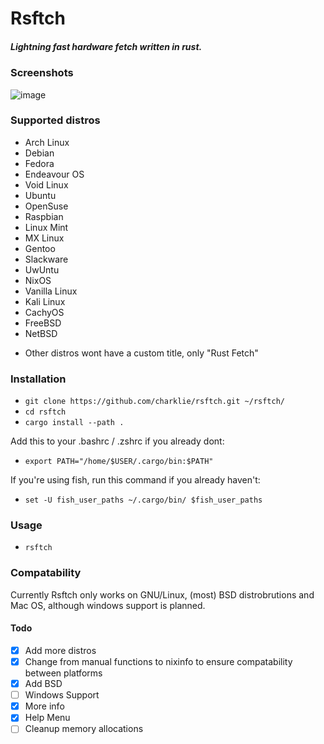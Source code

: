# Rsftch

##### _Lightning fast hardware fetch written in rust._

### Screenshots

![image](https://github.com/charklie/rsftch/assets/157241212/04b9514d-d6a0-4be6-bb79-0388cc292558)

### Supported distros
- Arch Linux
- Debian
- Fedora
- Endeavour OS
- Void Linux
- Ubuntu
- OpenSuse
- Raspbian
- Linux Mint
- MX Linux
- Gentoo
- Slackware
- UwUntu
- NixOS
- Vanilla Linux
- Kali Linux
- CachyOS
- FreeBSD
- NetBSD

* Other distros wont have a custom title, only "Rust Fetch"

### Installation
- `git clone https://github.com/charklie/rsftch.git ~/rsftch/`
- `cd rsftch`
- `cargo install --path .`

Add this to your .bashrc / .zshrc if you already dont:
- `export PATH="/home/$USER/.cargo/bin:$PATH"`
  
If you're using fish, run this command if you already haven't:
- `set -U fish_user_paths ~/.cargo/bin/ $fish_user_paths`

### Usage
- `rsftch`

### Compatability
Currently Rsftch only works on GNU/Linux, (most) BSD distrobrutions and Mac OS, although windows support is planned.  

#### Todo
- [X] Add more distros
- [X] Change from manual functions to nixinfo to ensure compatability between platforms
- [X] Add BSD
- [ ] Windows Support
- [X] More info
- [X] Help Menu
- [ ] Cleanup memory allocations
